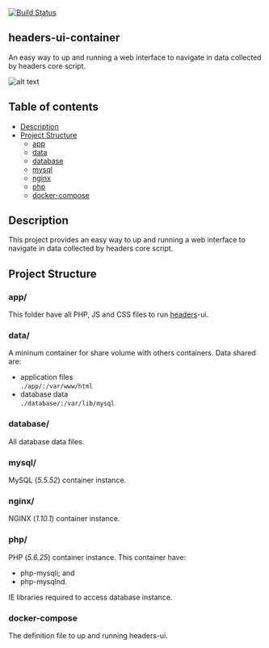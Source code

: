 [![Build Status](https://travis-ci.org/amenezes/headers-ui-container.svg?branch=master)](https://travis-ci.org/amenezes/headers-ui-container)
## headers-ui-container
An easy way to up and running a web interface to navigate in data collected by headers core script.  

![alt text](https://github.com/oshp/headers/blob/master/docs/strict-transport-security.png)

## Table of contents
* [Description](#description)
* [Project Structure](#project-structure)  
  * [app](#app)  
  * [data](#data)  
  * [database](#database)  
  * [mysql](#mysql)  
  * [nginx](#nginx)  
  * [php](#php)
  * [docker-compose](#docker-compose)

## Description  
This project provides an easy way to up and running a web interface to navigate in data collected by headers core script.

## Project Structure
### app/
This folder have all PHP, JS and CSS files to run [headers](https://github.com/oshp/headers)-ui.

### data/
A mininum container for share volume with others containers. Data shared are:
- application files  
`./app/:/var/www/html`
- database data  
`./database/:/var/lib/mysql`

### database/
All database data files.

### mysql/
MySQL (*5.5.52*) container instance.

### nginx/
NGINX (*1.10.1*) container instance.

### php/
PHP (*5.6.25*) container instance. This container have:
 - php-mysqli; and
 - php-mysqlnd.

IE libraries required to access database instance.

### docker-compose  
The definition file to up and running headers-ui.
